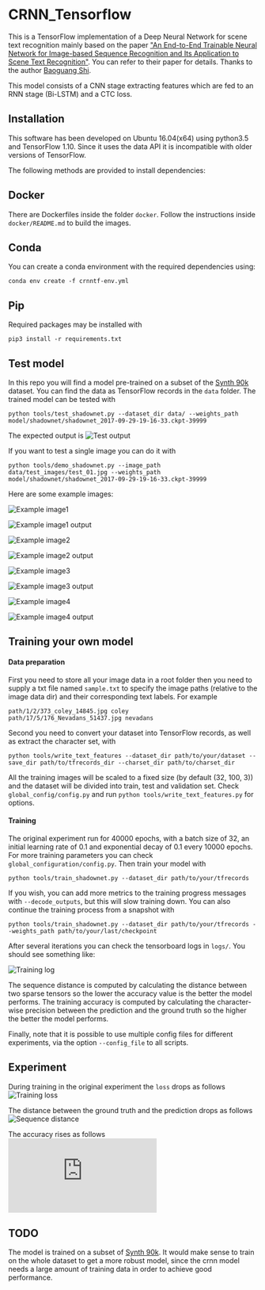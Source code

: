 # CRNN_Tensorflow
This is a TensorFlow implementation of a Deep Neural Network for scene text recognition mainly based on the paper 
["An End-to-End Trainable Neural Network for Image-based Sequence Recognition and Its Application to Scene Text Recognition"](http://arxiv.org/abs/1507.05717). 
You can refer to their paper for details. Thanks to the author [Baoguang Shi](https://github.com/bgshih).
  
This model consists of a CNN stage extracting features which are fed to an RNN stage (Bi-LSTM) and a CTC loss.

## Installation

This software has been developed on Ubuntu 16.04(x64) using python3.5 and TensorFlow 1.10. Since it uses the data
API it is incompatible with older versions of TensorFlow.

The following methods are provided to install dependencies:

## Docker

There are Dockerfiles inside the folder `docker`. Follow the instructions inside `docker/README.md` to build the images.

## Conda

You can create a conda environment with the required dependencies using: 

```
conda env create -f crnntf-env.yml
```

## Pip

Required packages may be installed with

```
pip3 install -r requirements.txt
```

## Test model
In this repo you will find a model pre-trained on a subset of the [Synth 90k](http://www.robots.ox.ac.uk/~vgg/data/text/)
dataset. You can find the data as TensorFlow records in the `data` folder. The trained model can be tested with

```
python tools/test_shadownet.py --dataset_dir data/ --weights_path model/shadownet/shadownet_2017-09-29-19-16-33.ckpt-39999
```

The expected output is
![Test output](https://github.com/TJCVRS/CRNN_Tensorflow/blob/master/data/images/test_output.png)

If you want to test a single image you can do it with
```
python tools/demo_shadownet.py --image_path data/test_images/test_01.jpg --weights_path model/shadownet/shadownet_2017-09-29-19-16-33.ckpt-39999
```

Here are some example images:
 
![Example image1](https://github.com/TJCVRS/CRNN_Tensorflow/blob/master/data/images/text_example_image1.png)  

![Example image1 output](https://github.com/TJCVRS/CRNN_Tensorflow/blob/master/data/images/test_example_image1_output.png)  

![Example image2](https://github.com/TJCVRS/CRNN_Tensorflow/blob/master/data/images/test_example_image2.png)  

![Example image2 output](https://github.com/TJCVRS/CRNN_Tensorflow/blob/master/data/images/test_example_image2_output.png) 

![Example image3](https://github.com/TJCVRS/CRNN_Tensorflow/blob/chinese_version_debug/data/images/demo_chinese.png)  

![Example image3 output](https://github.com/TJCVRS/CRNN_Tensorflow/blob/chinese_version_debug/data/images/demo_chinese_output.png)

![Example image4](https://github.com/TJCVRS/CRNN_Tensorflow/blob/chinese_version_debug/data/images/dmeo_chinese_2.png)  

![Example image4 output](https://github.com/TJCVRS/CRNN_Tensorflow/blob/chinese_version_debug/data/images/demo_chinese_2_ouput.png)

## Training your own model
#### Data preparation
First you need to store all your image data in a root folder then you need to supply a txt file named `sample.txt` to
specify the image paths (relative to the image data dir) and their corresponding text labels. For example

```
path/1/2/373_coley_14845.jpg coley
path/17/5/176_Nevadans_51437.jpg nevadans
```

Second you need to convert your dataset into TensorFlow records, as well as extract the character set, with

```
python tools/write_text_features --dataset_dir path/to/your/dataset --save_dir path/to/tfrecords_dir --charset_dir path/to/charset_dir
```

All the training images will be scaled to a fixed size (by default (32, 100, 3)) and the dataset will be divided into
train, test and validation set. Check `global_config/config.py` and run `python tools/write_text_features.py` for options.

#### Training

The original experiment run for 40000 epochs, with a batch size of 32, an initial learning rate of 0.1 and exponential
decay of 0.1 every 10000 epochs. For more training parameters you can check `global_configuration/config.py`.
Then train your model with

```
python tools/train_shadownet.py --dataset_dir path/to/your/tfrecords
```

If you wish, you can add more metrics to the training progress messages with `--decode_outputs`, but this will slow
training down. You can also continue the training process from a snapshot with

```
python tools/train_shadownet.py --dataset_dir path/to/your/tfrecords --weights_path path/to/your/last/checkpoint
```

After several iterations you can check the tensorboard logs in `logs/`. You should see something like:

![Training log](https://github.com/TJCVRS/CRNN_Tensorflow/blob/master/data/images/train_log.png)

The sequence distance is computed by calculating the distance between two sparse tensors so the lower the accuracy value
is the better the model performs. The training accuracy is computed by calculating the character-wise precision between
the prediction and the ground truth so the higher the better the model performs.

Finally, note that it is possible to use multiple config files for different experiments, via the option `--config_file`
to all scripts.


## Experiment

During training in the original experiment the `loss` drops as follows  
![Training loss](https://github.com/TJCVRS/CRNN_Tensorflow/blob/master/data/images/train_loss.png)

The distance between the ground truth and the prediction drops as follows  
![Sequence distance](https://github.com/TJCVRS/CRNN_Tensorflow/blob/master/data/images/seq_distance.png)

The accuracy rises as follows  
![Training accuracy](https://github.com/TJCVRS/CRNN_Tensorflow/blob/master/data/images/training_accuracy.md)

## TODO
The model is trained on a subset of [Synth 90k](http://www.robots.ox.ac.uk/~vgg/data/text/). It would make sense to
train on the whole dataset to get a more robust model, since the crnn model needs a large amount of training data in
order to achieve good performance.
